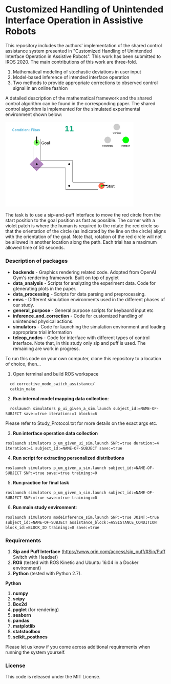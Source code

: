 # Customized Handling of Unintended Interface Operation in Assistive Robots

This repository includes the authors' implementation of the shared control assistance system presented in "Customized Handling of Unintended Interface Operation in Assistive Robots". This work has been submitted to IROS 2020. The main contributions of this work are three-fold.

1. Mathematical modeling of stochastic deviations in user input
2. Model-based inference of intended interface operation
3. Two methods to provide appropriate corrections to observed control signal in an online fashion

 A detailed description of the mathematical framework and the shared control algorithm can be found in the corresponding paper.
 The shared control algorithm is implemented for the simulated experimental environment shown below:

<img src=./images/SimulationEnv.png alt="Simulation Environment" width="400px"/>

The task is to use a sip-and-puff interface to move the red circle from the start position to the goal position as fast as possible.
The corner with a violet patch is where the human is required to the rotate the red circle so that the orientation of the circle (as indicated by the line on the circle) aligns with the orientation of the goal. Note that, rotation of the red circle will not be allowed in another location along the path.
Each trial has a maximum allowed time of 50 seconds.

### Description of packages

* **backends** - Graphics rendering related code. Adopted from OpenAI Gym's rendering framework. Built on top of pyglet
* **data_analysis** - Scripts for analyzing the experiment data. Code for gtenerating plots in the paper.
* **data_processing** - Scripts for data parsing and preprocessing.
* **envs** - Different simulation environments used in the different phases of our study.
* **general_purpose** - General purpose scripts for keybaord input etc
* **inference_and_correction** - Code for customized handling of unintended physical actions.
* **simulators** - Code for launching the simulation environment and loading appropriate trial information
* **teleop_nodes** - Code for interface with different types of control interface. Note that, in this study only sip and puff is used. The remaining are work in progress.

To run this code on your own computer, clone this repository to a location of choice, then...
1. Open terminal and build ROS workspace
```Shell
  cd corrective_mode_switch_assistance/
  catkin_make
  ```
2. **Run internal model mapping data collection**:
```Shell
  roslaunch simulators p_ui_given_a_sim.launch subject_id:=NAME-OF-SUBJECT save:=true iteration:=1 block:=6
  ```
Please refer to Study_Protocol.txt for more details on the exact args etc.

3. **Run interface operation data collection**
  ```Shell
  roslaunch simulators p_um_given_ui_sim.launch SNP:=true duration:=4 iteration:=1 subject_id:=NAME-OF-SUBJECT save:=true
  ```

4. **Run script for extracting personalized distributions**
  ```Shell
  roslaunch simulators p_um_given_a_sim.launch subject_id:=NAME-OF-SUBJECT SNP:=true save:=true training:=0
  ```

5. **Run practice for final task**
  ```Shell
  roslaunch simulators p_um_given_a_sim.launch subject_id:=NAME-OF-SUBJECT SNP:=true save:=true training:=0
  ```

6. **Run main study environment**:
 ```Shell
 roslaunch simulators modeinference_sim.launch SNP:=true JOINT:=true subject_id:=NAME-OF-SUBJECT assistance_block:=ASSISTANCE_CONDITION block_id:=BLOCK_ID training:=0 save:=true
  ```

### Requirements
1. **Sip and Puff Interface** (https://www.orin.com/access/sip_puff/#Sip/Puff Switch with Headset)
2. **ROS** (tested with ROS Kinetic and Ubuntu 16.04 in a Docker environment)
3. **Python** (tested with Python 2.7).

**Python**
1. **numpy**
2. **scipy**
3. **Box2d**
4. **pyglet** (for rendering)
5. **seaborn**
6. **pandas**
7. **matplotlib**
8. **statstoolbox**
9. **scikit_posthocs**

Please let us know if you come across additional requirements when running the system yourself.

### License

This code is released under the MIT License.
